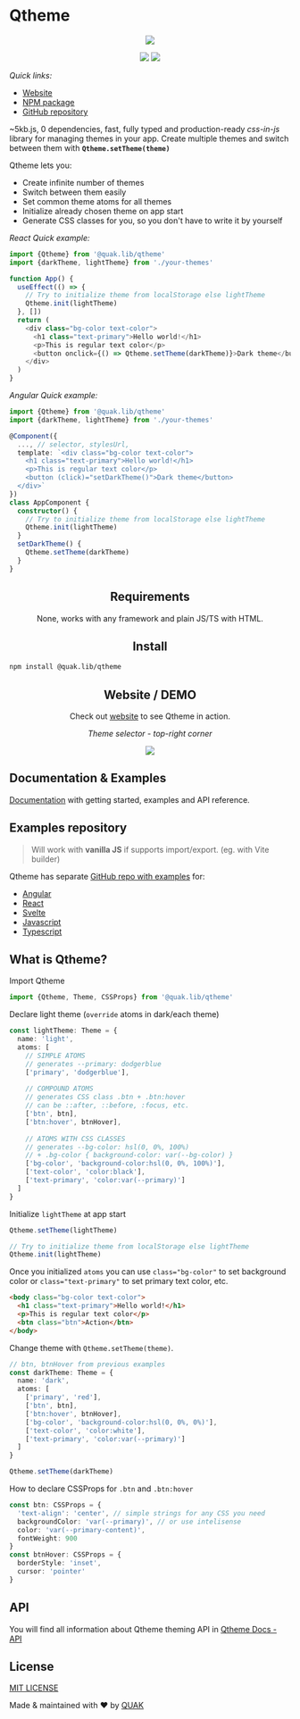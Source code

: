 # Qtheme

<p align="center">
  <img src="https://quak.com.pl/assets/logo/qtheme_Background_Removed.png" />
</p>

<p align="center">
  <img src="https://img.shields.io/github/license/walikuperek/qtheme" />
  <img src="https://img.shields.io/badge/Tests-8%2F8%20%E2%9C%85-success" />
</p>

*Quick links:*
* [Website](https://quak.com.pl/lib/qtheme/index.html)
* [NPM package](https://www.npmjs.com/package/@quak.lib/qtheme)
* [GitHub repository](https://github.com/Walikuperek/Qtheme)


~5kb.js, 0 dependencies, fast, fully typed and production-ready *css-in-js* library for managing themes in your app. Create multiple themes and switch between them with **`Qtheme.setTheme(theme)`**

Qtheme lets you:
* Create infinite number of themes
* Switch between them easily
* Set common theme atoms for all themes
* Initialize already chosen theme on app start
* Generate CSS classes for you, so you don't have to write it by yourself


*React Quick example:*
```typescript jsx
import {Qtheme} from '@quak.lib/qtheme'
import {darkTheme, lightTheme} from './your-themes'

function App() {
  useEffect(() => {
    // Try to initialize theme from localStorage else lightTheme
    Qtheme.init(lightTheme)
  }, [])
  return (
    <div class="bg-color text-color">
      <h1 class="text-primary">Hello world!</h1>
      <p>This is regular text color</p>
      <button onclick={() => Qtheme.setTheme(darkTheme)}>Dark theme</button>
    </div>
  )
}
```

*Angular Quick example:*
```typescript
import {Qtheme} from '@quak.lib/qtheme'
import {darkTheme, lightTheme} from './your-themes'

@Component({
  ..., // selector, stylesUrl,
  template: `<div class="bg-color text-color">
    <h1 class="text-primary">Hello world!</h1>
    <p>This is regular text color</p>
    <button (click)="setDarkTheme()">Dark theme</button>
  </div>`
})
class AppComponent {
  constructor() {
    // Try to initialize theme from localStorage else lightTheme
    Qtheme.init(lightTheme)
  }
  setDarkTheme() {
    Qtheme.setTheme(darkTheme)
  }
}
```

<h2 align="center">Requirements</h2>
<p align="center">
    None, works with any framework and plain JS/TS with HTML.
</p>

<h2 align="center">Install</h2>

```bash
npm install @quak.lib/qtheme
```

<h2 align="center">Website / DEMO</h2>
<p align="center">
  Check out <a href="https://quak.com.pl/lib/qtheme/index.html">website</a> to see Qtheme in action.
<p align="center">
    <em>Theme selector - top-right corner</em>
</p>
<p align="center">
  <img src="https://quak.com.pl/assets/qtheme/qtheme_webpage_tin.png" />
</p>



## Documentation & Examples
[Documentation](https://quak.com.pl/lib/qtheme/docs.html) with getting started, examples and API reference.

## Examples repository
> Will work with **vanilla JS** if supports import/export. (eg. with Vite builder)

Qtheme has separate [GitHub repo with examples](https://github.com/Walikuperek/Qtheme-examples) for:
* [Angular](https://github.com/Walikuperek/Qtheme-examples/tree/master/angular)
* [React](https://github.com/Walikuperek/Qtheme-examples/tree/master/react)
* [Svelte](https://github.com/Walikuperek/Qtheme-examples/tree/master/svelte)
* [Javascript](https://github.com/Walikuperek/Qtheme-examples/tree/master/vanilla)
* [Typescript](https://github.com/Walikuperek/Qtheme-examples/tree/master/typescript)


## What is Qtheme?
Import Qtheme
```typescript
import {Qtheme, Theme, CSSProps} from '@quak.lib/qtheme'
```

Declare light theme (`override` atoms in dark/each theme)
```typescript
const lightTheme: Theme = {
  name: 'light',
  atoms: [
    // SIMPLE ATOMS
    // generates --primary: dodgerblue
    ['primary', 'dodgerblue'],
    
    // COMPOUND ATOMS
    // generates CSS class .btn + .btn:hover 
    // can be ::after, ::before, :focus, etc.
    ['btn', btn],
    ['btn:hover', btnHover],
      
    // ATOMS WITH CSS CLASSES  
    // generates --bg-color: hsl(0, 0%, 100%) 
    // + .bg-color { background-color: var(--bg-color) }
    ['bg-color', 'background-color:hsl(0, 0%, 100%)'],
    ['text-color', 'color:black'],
    ['text-primary', 'color:var(--primary)']
  ] 
}
```

Initialize `lightTheme` at app start
```typescript
Qtheme.setTheme(lightTheme)

// Try to initialize theme from localStorage else lightTheme
Qtheme.init(lightTheme)
```
Once you initialized `atoms` you can use `class="bg-color"` to set background color or `class="text-primary"` to set primary text color, etc.
```html
<body class="bg-color text-color">
  <h1 class="text-primary">Hello world!</h1>
  <p>This is regular text color</p>
  <btn class="btn">Action</btn>
</body>
```
Change theme with `Qtheme.setTheme(theme)`.
```typescript
// btn, btnHover from previous examples
const darkTheme: Theme = {
  name: 'dark',
  atoms: [
    ['primary', 'red'],
    ['btn', btn],
    ['btn:hover', btnHover],
    ['bg-color', 'background-color:hsl(0, 0%, 0%)'],
    ['text-color', 'color:white'],
    ['text-primary', 'color:var(--primary)']
  ]
}

Qtheme.setTheme(darkTheme)
```
How to declare CSSProps for `.btn` and `.btn:hover`
```typescript
const btn: CSSProps = {
  'text-align': 'center', // simple strings for any CSS you need
  backgroundColor: 'var(--primary)', // or use intelisense   
  color: 'var(--primary-content)',
  fontWeight: 900
}
const btnHover: CSSProps = {
  borderStyle: 'inset',
  cursor: 'pointer'
}
```

## API

You will find all information about Qtheme theming API in [Qtheme Docs - API](https://quak.com.pl/lib/qtheme/docs/api.html)


## License

[MIT LICENSE](https://github.com/Walikuperek/Qtheme/blob/master/LICENSE)

Made & maintained with ❤️ by [QUAK](https://quak.com.pl)

